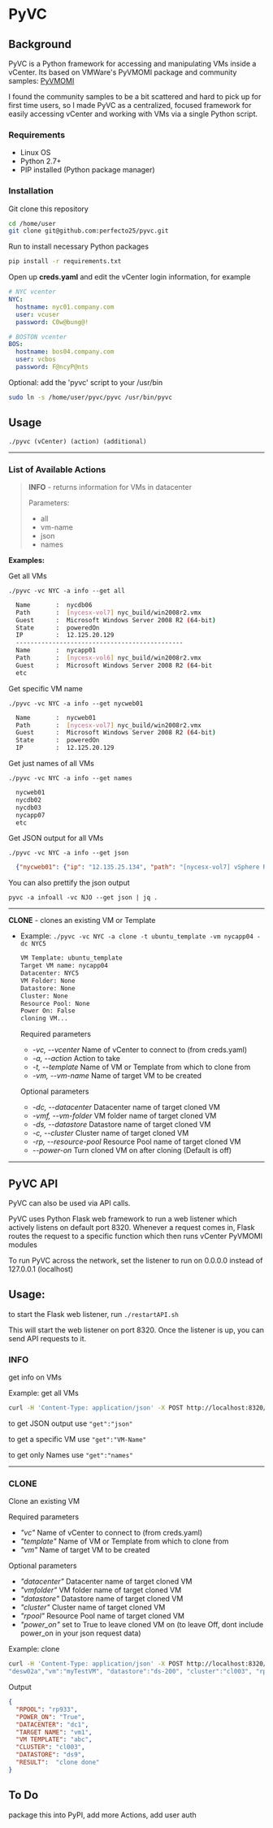 # PyVC
## Background
PyVC is a Python framework for accessing and manipulating VMs inside a vCenter. Its based on VMWare's PyVMOMI package and community samples: [PyVMOMI](https://github.com/vmware/pyvmomi-community-samples)

I found the community samples to be a bit scattered and hard to pick up for first time users, so I made PyVC as a centralized, focused framework for easily accessing vCenter and working with VMs via a single Python script. 

### Requirements
 - Linux OS
 - Python 2.7+
 - PIP installed (Python package manager)


### Installation
Git clone this repository
```bash
cd /home/user
git clone git@github.com:perfecto25/pyvc.git
``` 

Run to install necessary Python packages
```bash
pip install -r requirements.txt
```
Open up **creds.yaml** and edit the vCenter login information, for example

```yaml
# NYC vcenter
NYC:
  hostname: nyc01.company.com
  user: vcuser
  password: C0w@bung@!

# BOSTON vcenter
BOS:
  hostname: bos04.company.com
  user: vcbos
  password: F@ncyP@nts
```
Optional: add the 'pyvc' script to your /usr/bin
```bash
sudo ln -s /home/user/pyvc/pyvc /usr/bin/pyvc
```

## Usage
```./pyvc (vCenter) (action) (additional)```

---
### List of Available Actions

> **INFO** - returns information for VMs in datacenter
> 
>  Parameters: 
> - all
> - vm-name
> - json
> - names
  
  **Examples:**
  
  Get all VMs
  
  ```./pyvc -vc NYC -a info --get all```
  
  ```bash
    Name       :  nycdb06
    Path       :  [nycesx-vol7] nyc_build/win2008r2.vmx
    Guest      :  Microsoft Windows Server 2008 R2 (64-bit)
    State      :  poweredOn
    IP         :  12.125.20.129
    ----------------------------------------------
    Name       :  nycapp01
    Path       :  [nycesx-vol6] nyc_build/win2008r2.vmx
    Guest      :  Microsoft Windows Server 2008 R2 (64-bit
    etc
  ```

  Get specific VM name
  
  ```./pyvc -vc NYC -a info --get nycweb01```
  ```bash
    Name       :  nycweb01
    Path       :  [nycesx-vol7] nyc_build/win2008r2.vmx
    Guest      :  Microsoft Windows Server 2008 R2 (64-bit)
    State      :  poweredOn
    IP         :  12.125.20.129
  ```

  Get just names of all VMs
  
  ```./pyvc -vc NYC -a info --get names```
  ```bash
    nycweb01
    nycdb02
    nycdb03
    nycapp07
    etc
  ```

  Get JSON output for all VMs
  
  ```./pyvc -vc NYC -a info --get json```
  ```json
    {"nycweb01": {"ip": "12.135.25.134", "path": "[nycesx-vol7] vSphere Replication Appliance/vSphere Replication Appliance.vmx", "state": "poweredOn", "guest": "SUSE Linux Enterprise 11 (64-bit)", "annotation": "vSphere Replication Appliance"}, "centos6.4": {"path": "[nycesx-ssd] centos7.2/centos7.2.vmx", "state": "poweredOff",  etc etc
  ```
    
  You can also prettify the json output

    pyvc -a infoall -vc NJO --get json | jq .


___


**CLONE** - clones an existing VM or Template

- Example: ```./pyvc -vc NYC -a clone -t ubuntu_template
     -vm nycapp04 -dc NYC5```
    ```bash
    VM Template: ubuntu_template
    Target VM name: nycapp04
    Datacenter: NYC5
    VM Folder: None
    Datastore: None
    Cluster: None
    Resource Pool: None
    Power On: False
    cloning VM...
    ```
  Required parameters
  - *-vc, --vcenter* Name of vCenter to connect to (from creds.yaml)
  - *-a, --action* Action to take
  - *-t, --template* Name of VM or Template from which to clone from
  - *-vm, --vm-name* Name of target VM to be created
  
  Optional parameters

  - *-dc, --datacenter* Datacenter name of target cloned VM
  - *-vmf, --vm-folder* VM folder name of target cloned VM
  - *-ds, --datastore* Datastore name of target cloned VM
  - *-c, --cluster* Cluster name of target cloned VM
  - *-rp, --resource-pool* Resource Pool name of target cloned VM
  - *--power-on* Turn cloned VM on after cloning (Default is off)
---
## PyVC API
PyVC can also be used via API calls.

PyVC uses Python Flask web framework to run a web listener which actively listens on default port 8320. Whenever a request comes in, Flask routes the request to a specific function which then runs vCenter PyVMOMI modules

To run PyVC across the network, set the listener to run on 0.0.0.0 instead of 127.0.0.1 (localhost)

## Usage:
to start the Flask web listener, run ```./restartAPI.sh```

This will start the web listener on port 8320. Once the listener is up, you can send API requests to it.

### INFO 
get info on VMs

Example: get all VMs
```bash
curl -H 'Content-Type: application/json' -X POST http://localhost:8320/api/info -d '{"vc":"NYC", "get":"all"}'
```
to get JSON output use ```"get":"json"```

to get a specific VM use ```"get":"VM-Name"```

to get only Names use ```"get":"names"```


---
### CLONE
Clone an existing VM

Required parameters
  - *"vc"* Name of vCenter to connect to (from creds.yaml)
  - *"template"* Name of VM or Template from which to clone from
  - *"vm"* Name of target VM to be created
  
Optional parameters

  - *"datacenter"* Datacenter name of target cloned VM
  - *"vmfolder"* VM folder name of target cloned VM
  - *"datastore"* Datastore name of target cloned VM
  - *"cluster"* Cluster name of target cloned VM
  - *"rpool"* Resource Pool name of target cloned VM
  - *"power_on"* set to True to leave cloned VM on (to leave Off, dont include power_on in your json request data)

Example: clone 
```bash
curl -H 'Content-Type: application/json' -X POST http://localhost:8320/api/clone -d '{"vc":"NYC", "template":"ubuntu16_templ","datacenter":
"desw02a","vm":"myTestVM", "datastore":"ds-200", "cluster":"cl003", "rpool":"rp3", "power_on":"True"}' | jq .
```
Output
```json
{
  "RPOOL": "rp933",
  "POWER_ON": "True",
  "DATACENTER": "dc1",
  "TARGET NAME": "vm1",
  "VM TEMPLATE": "abc",
  "CLUSTER": "cl003",
  "DATASTORE": "ds9",
  "RESULT":  "clone done"
}
```

## To Do
package this into PyPI, add more Actions, add user auth